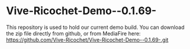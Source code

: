 # Vive-Ricochet-Demo--0.1.69-

This repository is used to hold our current demo build. You can download the zip file directly from github, or from MediaFire here: https://github.com/Vive-Ricochet/Vive-Ricochet-Demo--0.1.69-.git
